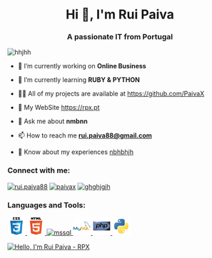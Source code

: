<h1 align="center">Hi 👋, I'm Rui Paiva</h1>
<h3 align="center">A passionate IT from Portugal</h3>

<p align="left"> <img src="https://komarev.com/ghpvc/?username=hhjhh&label=Profile%20views&color=0e75b6&style=flat" alt="hhjhh" /> </p>

- 🔭 I’m currently working on **Online Business**

- 🌱 I’m currently learning **RUBY & PYTHON**

- 👨‍💻 All of my projects are available at https://github.com/PaivaX

- 📝 My WebSite https://rpx.pt

- 💬 Ask me about **nmbnn**

- 📫 How to reach me **rui.paiva88@gmail.com**

- 📄 Know about my experiences [nbhbhjh](nbhbhjh)

<h3 align="left">Connect with me:</h3>
<p align="left">
<a href="https://linkedin.com/in/rui.paiva88" target="blank"><img align="center" src="https://raw.githubusercontent.com/rahuldkjain/github-profile-readme-generator/master/src/images/icons/Social/linked-in-alt.svg" alt="rui.paiva88" height="30" width="40" /></a>
<a href="https://fb.com/paivax" target="blank"><img align="center" src="https://raw.githubusercontent.com/rahuldkjain/github-profile-readme-generator/master/src/images/icons/Social/facebook.svg" alt="paivax" height="30" width="40" /></a>
<a href="https://instagram.com/ghghjgjh" target="blank"><img align="center" src="https://raw.githubusercontent.com/rahuldkjain/github-profile-readme-generator/master/src/images/icons/Social/instagram.svg" alt="ghghjgjh" height="30" width="40" /></a>
</p>

<h3 align="left">Languages and Tools:</h3>
<p align="left"> <a href="https://www.w3schools.com/css/" target="_blank" rel="noreferrer"> <img src="https://raw.githubusercontent.com/devicons/devicon/master/icons/css3/css3-original-wordmark.svg" alt="css3" width="40" height="40"/> </a> <a href="https://www.w3.org/html/" target="_blank" rel="noreferrer"> <img src="https://raw.githubusercontent.com/devicons/devicon/master/icons/html5/html5-original-wordmark.svg" alt="html5" width="40" height="40"/> </a> <a href="https://www.microsoft.com/en-us/sql-server" target="_blank" rel="noreferrer"> <img src="https://www.svgrepo.com/show/303229/microsoft-sql-server-logo.svg" alt="mssql" width="40" height="40"/> </a> <a href="https://www.mysql.com/" target="_blank" rel="noreferrer"> <img src="https://raw.githubusercontent.com/devicons/devicon/master/icons/mysql/mysql-original-wordmark.svg" alt="mysql" width="40" height="40"/> </a> <a href="https://www.php.net" target="_blank" rel="noreferrer"> <img src="https://raw.githubusercontent.com/devicons/devicon/master/icons/php/php-original.svg" alt="php" width="40" height="40"/> </a> <a href="https://www.python.org" target="_blank" rel="noreferrer"> <img src="https://raw.githubusercontent.com/devicons/devicon/master/icons/python/python-original.svg" alt="python" width="40" height="40"/> </a> </p>


<a href="http://rpx.pt" title="Website">
	<img align="center" alt="Hello, I'm Rui Paiva - RPX" src="https://rpx.pt/wp-content/uploads/2022/03/Logo_Rui.png" width="612" />
</a>
